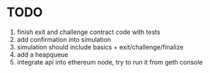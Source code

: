 TODO
====

1. finish exit and challenge contract code with tests
2. add confirmation into simulation
3. simulation should include basics + exit/challenge/finalize
3. add a heapqueue
4. integrate api into ethereum node, try to run it from geth console